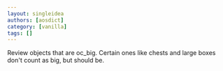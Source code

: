 ```yaml
---
layout: singleidea
authors: [aosdict]
category: [vanilla]
tags: []
---
```

Review objects that are oc_big. Certain ones like chests and large boxes don't count as big, but should be.
